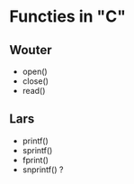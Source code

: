 Functies in "C"
===============

Wouter
------
* open()
* close()
* read()

Lars
----
* printf()
* sprintf()
* fprint()
* snprintf() ?
